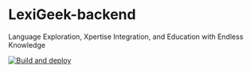 # LexiGeek-backend

Language Exploration, Xpertise Integration, and Education with Endless Knowledge

[![Build and deploy](https://github.com/marcin7848/LexiGeek-backend/actions/workflows/deploy.yml/badge.svg)](https://github.com/marcin7848/LexiGeek-backend/actions?query=workflow%3Adeploy)
